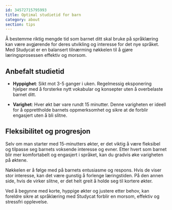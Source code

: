 ```yaml
---
id: 34572715795993
title: Optimal studietid for barn
category: about
section: tips
---
```

Å bestemme riktig mengde tid som barnet ditt skal bruke på språklæring kan være avgjørende for deres utvikling og interesse for det nye språket. Med Studycat er en balansert tilnærming nøkkelen til å gjøre læringsprosessen effektiv og morsom.

## Anbefalt studietid

- **Hyppighet**: Sikt mot 3-5 ganger i uken. Regelmessig eksponering hjelper med å forsterke nytt vokabular og konsepter uten å overbelaste barnet ditt.

- **Varighet**: Hver økt bør vare rundt 15 minutter. Denne varigheten er ideell for å opprettholde barnets oppmerksomhet og sikre at de forblir engasjert uten å bli slitne.

## Fleksibilitet og progresjon

Selv om man starter med 15-minutters økter, er det viktig å være fleksibel og tilpasse seg barnets voksende interesse og evner. Etter hvert som barnet blir mer komfortabelt og engasjert i språket, kan du gradvis øke varigheten på øktene.

Nøkkelen er å følge med på barnets entusiasme og respons. Hvis de viser stor interesse, kan det være gunstig å forlenge læringstiden. På den annen side, hvis de virker slitne, er det helt greit å holde seg til kortere økter.

Ved å begynne med korte, hyppige økter og justere etter behov, kan foreldre sikre at språklæring med Studycat forblir en morsom, effektiv og stressfri opplevelse.

